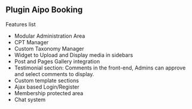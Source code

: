 ## Plugin Aipo Booking
Features list
* Modular Administration Area
* CPT Manager
* Custom Taxonomy Manager
* Widget to Upload and Display media in sidebars
* Post and Pages Gallery integration
* Testimonial section: Comments in the front-end, Admins can approve and select comments to display.
* Custom template sections
* Ajax based Login/Register
* Membership protected area
* Chat system 

